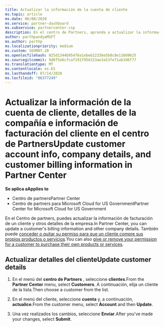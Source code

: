 ```yaml
---
title: Actualizar la información de la cuenta de cliente
ms.topic: article
ms.date: 06/08/2020
ms.service: partner-dashboard
ms.subservice: partnercenter-csp
description: En el centro de Partners, aprenda a actualizar la información de facturación de un cliente o cómo actualizar los detalles de la empresa.
author: parthpandyaMSFT
ms.author: parthp
ms.localizationpriority: medium
ms.custom: SEOMAY.20
ms.openlocfilehash: 025d1344b95476a1ebeb22336e5b0c8e11609625
ms.sourcegitcommit: 9d0f5e6cfcaf191f95d153ae3a53fef1ab3d6f77
ms.translationtype: MT
ms.contentlocale: es-ES
ms.lasthandoff: 07/14/2020
ms.locfileid: "86377249"
---
```

# <a name="update-customer-account-info-company-details-and-customer-billing-information-in-partner-center"></a><span data-ttu-id="2389c-103">Actualizar la información de la cuenta de cliente, detalles de la compañía e información de facturación del cliente en el centro de Partners</span><span class="sxs-lookup"><span data-stu-id="2389c-103">Update customer account info, company details, and customer billing information in Partner Center</span></span>

<span data-ttu-id="2389c-104">**Se aplica a**</span><span class="sxs-lookup"><span data-stu-id="2389c-104">**Applies to**</span></span>

- <span data-ttu-id="2389c-105">Centro de partners</span><span class="sxs-lookup"><span data-stu-id="2389c-105">Partner Center</span></span>
- <span data-ttu-id="2389c-106">Centro de partners para Microsoft Cloud for US Government</span><span class="sxs-lookup"><span data-stu-id="2389c-106">Partner Center for Microsoft Cloud for US Government</span></span>

<span data-ttu-id="2389c-107">En el Centro de partners, puedes actualizar la información de facturación de un cliente y otros detalles de la empresa.</span><span class="sxs-lookup"><span data-stu-id="2389c-107">In Partner Center, you can update a customer's billing information and other company details.</span></span> <span data-ttu-id="2389c-108">También puede [conceder o quitar su permiso para que un cliente compre sus propios productos o servicios](give-customers-permission.md).</span><span class="sxs-lookup"><span data-stu-id="2389c-108">You can also [give or remove your permission for a customer to purchase their own products or services](give-customers-permission.md).</span></span>

## <a name="update-customer-details"></a><span data-ttu-id="2389c-109">Actualizar detalles del cliente</span><span class="sxs-lookup"><span data-stu-id="2389c-109">Update customer details</span></span>

1. <span data-ttu-id="2389c-110">En el menú del **centro de Partners** , seleccione **clientes**.</span><span class="sxs-lookup"><span data-stu-id="2389c-110">From the **Partner Center** menu, select **Customers**.</span></span> <span data-ttu-id="2389c-111">A continuación, elija un cliente de la lista.</span><span class="sxs-lookup"><span data-stu-id="2389c-111">Then choose a customer from the list.</span></span>

2. <span data-ttu-id="2389c-112">En el menú del cliente, seleccione **cuenta** y, a continuación, **actualice**.</span><span class="sxs-lookup"><span data-stu-id="2389c-112">From the customer menu, select **Account** and then **Update**.</span></span>

3. <span data-ttu-id="2389c-113">Una vez realizados los cambios, seleccione **Enviar**.</span><span class="sxs-lookup"><span data-stu-id="2389c-113">After you've made your changes, select **Submit**.</span></span>
